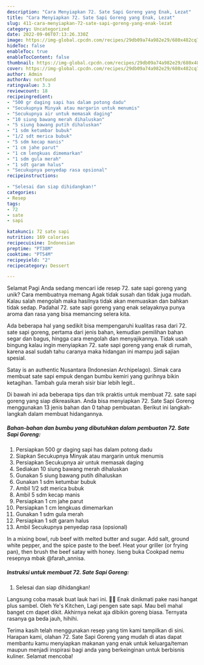 ```yaml
---
description: "Cara Menyiapkan 72. Sate Sapi Goreng yang Enak, Lezat"
title: "Cara Menyiapkan 72. Sate Sapi Goreng yang Enak, Lezat"
slug: 411-cara-menyiapkan-72-sate-sapi-goreng-yang-enak-lezat
category: Uncategorized
date: 2022-09-06T07:13:26.330Z
image: https://img-global.cpcdn.com/recipes/29db09a74a982e29/680x482cq70/72-sate-sapi-goreng-foto-resep-utama.jpg
hideToc: false
enableToc: true
enableTocContent: false
thumbnail: https://img-global.cpcdn.com/recipes/29db09a74a982e29/680x482cq70/72-sate-sapi-goreng-foto-resep-utama.jpg
cover: https://img-global.cpcdn.com/recipes/29db09a74a982e29/680x482cq70/72-sate-sapi-goreng-foto-resep-utama.jpg
author: Admin
authorAv: notfound
ratingvalue: 3.3
reviewcount: 18
recipeingredient:
- "500 gr daging sapi has dalam potong dadu"
- "Secukupnya Minyak atau margarin untuk menumis"
- "Secukupnya air untuk memasak daging"
- "10 siung bawang merah dihaluskan"
- "5 siung bawang putih dihaluskan"
- "1 sdm ketumbar bubuk"
- "1/2 sdt merica bubuk"
- "5 sdm kecap manis"
- "1 cm jahe parut"
- "1 cm lengkuas dimemarkan"
- "1 sdm gula merah"
- "1 sdt garam halus"
- "Secukupnya penyedap rasa opsional"
recipeinstructions:

- "Selesai dan siap dihidangkan!"
categories:
- Resep
tags:
- 72
- sate
- sapi

katakunci: 72 sate sapi 
nutrition: 169 calories
recipecuisine: Indonesian
preptime: "PT38M"
cooktime: "PT54M"
recipeyield: "2"
recipecategory: Dessert

---
```



Selamat Pagi Anda sedang mencari ide resep 72. sate sapi goreng yang unik? Cara membuatnya memang Agak tidak susah dan tidak juga mudah. Kalau salah mengolah maka hasilnya tidak akan memuaskan dan bahkan tidak sedap. Padahal 72. sate sapi goreng yang enak selayaknya punya aroma dan rasa yang bisa memancing selera kita.


Ada beberapa hal yang sedikit bisa mempengaruhi kualitas rasa dari 72. sate sapi goreng, pertama dari jenis bahan, kemudian pemilihan bahan segar dan bagus, hingga cara mengolah dan menyajikannya. Tidak usah bingung kalau ingin menyiapkan 72. sate sapi goreng yang enak di rumah, karena asal sudah tahu caranya maka hidangan ini mampu jadi sajian spesial.

Satay is an authentic Nusantara (Indonesian Archipelago). Simak cara membuat sate sapi empuk dengan bumbu kemiri yang gurihnya bikin ketagihan. Tambah gula merah sisir biar lebih legit..


Di bawah ini ada beberapa tips dan trik praktis untuk membuat 72. sate sapi goreng yang siap dikreasikan. Anda bisa menyiapkan 72. Sate Sapi Goreng menggunakan 13 jenis bahan dan 0 tahap pembuatan. Berikut ini langkah-langkah dalam membuat hidangannya.

<!--inarticleads1-->

##### Bahan-bahan dan bumbu yang dibutuhkan dalam pembuatan 72. Sate Sapi Goreng:

1. Persiapkan 500 gr daging sapi has dalam potong dadu
1. Siapkan Secukupnya Minyak atau margarin untuk menumis
1. Persiapkan Secukupnya air untuk memasak daging
1. Sediakan 10 siung bawang merah dihaluskan
1. Gunakan 5 siung bawang putih dihaluskan
1. Gunakan 1 sdm ketumbar bubuk
1. Ambil 1/2 sdt merica bubuk
1. Ambil 5 sdm kecap manis
1. Persiapkan 1 cm jahe parut
1. Persiapkan 1 cm lengkuas dimemarkan
1. Gunakan 1 sdm gula merah
1. Persiapkan 1 sdt garam halus
1. Ambil Secukupnya penyedap rasa (opsional)


In a mixing bowl, rub beef with melted butter and sugar. Add salt, ground white pepper, and the spice paste to the beef. Heat your griller (or frying pan), then brush the beef satay with honey. Iseng buka Cookpad nemu resepnya mbak @farah_annisa. 

<!--inarticleads2-->

##### Instruksi untuk membuat 72. Sate Sapi Goreng:


1. Selesai dan siap dihidangkan!

Langsung coba masak buat lauk hari ini. 🥰😍 Enak dinikmati pake nasi hangat plus sambel. Oleh Ye&#39;s Kitchen, Lagi pengen sate sapi. Mau beli mahal banget cm dapet dikit. Akhirnya nekat aja dibikin goreng biasa. Ternyata rasanya ga beda jauh, hihihi. 

Terima kasih telah menggunakan resep yang tim kami tampilkan di sini. Harapan kami, olahan 72. Sate Sapi Goreng yang mudah di atas dapat membantu kamu menyiapkan makanan yang enak untuk keluarga/teman maupun menjadi inspirasi bagi anda yang berkeinginan untuk berbisnis kuliner. Selamat mencoba!
